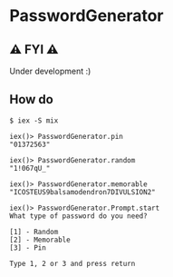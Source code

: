 # PasswordGenerator

## ⚠️ FYI ⚠️

Under development :)

## How do

```
$ iex -S mix

iex()> PasswordGenerator.pin
"01372563"

iex()> PasswordGenerator.random
"1!067qU_"

iex()> PasswordGenerator.memorable
"ICOSTEUS9balsamodendron7DIVULSION2"

iex()> PasswordGenerator.Prompt.start
What type of password do you need?

[1] - Random
[2] - Memorable
[3] - Pin

Type 1, 2 or 3 and press return

```
